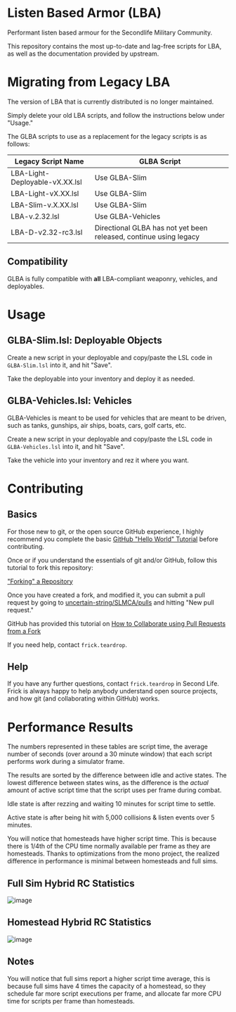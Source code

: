 # Listen Based Armor (LBA)
Performant listen based armour for the Secondlife Military Community.

This repository contains the most up-to-date and lag-free scripts for LBA, as well as the documentation provided by upstream. 

# Migrating from Legacy LBA
The version of LBA that is currently distributed is no longer maintained.

Simply delete your old LBA scripts, and follow the instructions below under "Usage."

The GLBA scripts to use as a replacement for the legacy scripts is as follows:

| Legacy Script Name | GLBA Script |
|--------------------|-------------|
|LBA-Light-Deployable-vX.XX.lsl|Use GLBA-Slim|
|LBA-Light-vX.XX.lsl|Use GLBA-Slim|
|LBA-Slim-v.X.XX.lsl|Use GLBA-Slim|
|LBA-v.2.32.lsl|Use GLBA-Vehicles|
|LBA-D-v2.32-rc3.lsl|Directional GLBA has not yet been released, continue using legacy|

## Compatibility
GLBA is fully compatible with **all** LBA-compliant weaponry, vehicles, and deployables.

# Usage

## GLBA-Slim.lsl: Deployable Objects

Create a new script in your deployable and copy/paste the LSL code in `GLBA-Slim.lsl` into it, and hit "Save".

Take the deployable into your inventory and deploy it as needed.

## GLBA-Vehicles.lsl: Vehicles

GLBA-Vehicles is meant to be used for vehicles that are meant to be driven, such as tanks, gunships, air ships, boats, cars, golf carts, etc.

Create a new script in your deployable and copy/paste the LSL code in `GLBA-Vehicles.lsl` into it, and hit "Save".

Take the vehicle into your inventory and rez it where you want.

# Contributing

## Basics
For those new to git, or the open source GitHub experience, I highly recommend you complete the basic [GitHub "Hello World" Tutorial](https://guides.github.com/activities/hello-world/) before contributing.

Once or if you understand the essentials of git and/or GitHub, follow this tutorial to fork this repository:

["Forking" a Repository](https://guides.github.com/activities/forking/)

Once you have created a fork, and modified it, you can submit a pull request by going to [uncertain-string/SLMCA/pulls](https://github.com/uncertain-string/SLMCLBA/pulls) and hitting "New pull request." 

GitHub has provided this tutorial on [How to Collaborate using Pull Requests from a Fork](https://docs.github.com/en/pull-requests/collaborating-with-pull-requests/proposing-changes-to-your-work-with-pull-requests/creating-a-pull-request-from-a-fork)

If you need help, contact `frick.teardrop`.

## Help
If you have any further questions, contact `frick.teardrop` in Second Life. Frick is always happy to help anybody understand open source projects, and how git (and collaborating within GitHub) works.


# Performance Results

The numbers represented in these tables are script time, the average number of seconds (over around a 30 minute window) that each script performs work during a simulator frame. 

The results are sorted by the difference between idle and active states. The lowest difference between states wins, as the difference is the _actual_ amount of active script time that the script uses per frame during combat.

Idle state is after rezzing and waiting 10 minutes for script time to settle.

Active state is after being hit with 5,000 collisions & listen events over 5 minutes.

You will notice that homesteads have higher script time. This is because there is 1/4th of the CPU time normally available per frame as they are homesteads. Thanks to optimizations from the mono project, the realized difference in performance is minimal between homesteads and full sims.

## Full Sim Hybrid RC Statistics

![image](https://user-images.githubusercontent.com/28276562/148669447-ed65f290-3571-46c6-9d1b-6e28d6a8462b.png)

## Homestead Hybrid RC Statistics

![image](https://user-images.githubusercontent.com/28276562/148669457-07c7ced3-ba6f-4fd0-bf9d-f4077c0c75b1.png)

## Notes
You will notice that full sims report a higher script time average, this is because full sims have 4 times the capacity of a homestead, so they schedule far more script executions per frame, and allocate far more CPU time for scripts per frame than homesteads.
